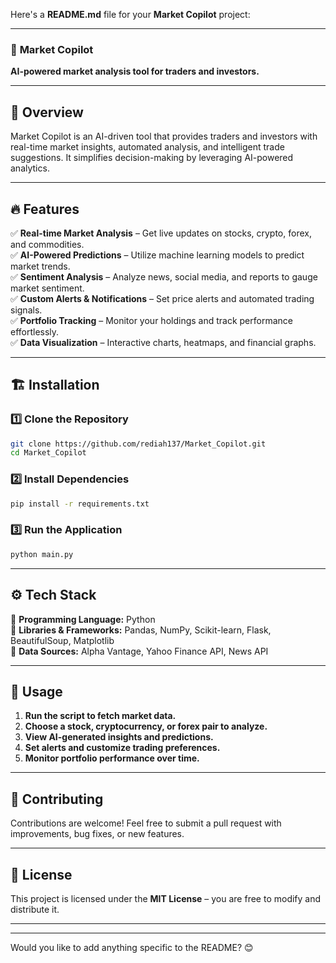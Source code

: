 Here's a **README.md** file for your **Market Copilot** project:  

---

### 📌 **Market Copilot**
**AI-powered market analysis tool for traders and investors.**  

---

## 🚀 **Overview**
Market Copilot is an AI-driven tool that provides traders and investors with real-time market insights, automated analysis, and intelligent trade suggestions. It simplifies decision-making by leveraging AI-powered analytics.

---

## 🔥 **Features**
✅ **Real-time Market Analysis** – Get live updates on stocks, crypto, forex, and commodities.  
✅ **AI-Powered Predictions** – Utilize machine learning models to predict market trends.  
✅ **Sentiment Analysis** – Analyze news, social media, and reports to gauge market sentiment.  
✅ **Custom Alerts & Notifications** – Set price alerts and automated trading signals.  
✅ **Portfolio Tracking** – Monitor your holdings and track performance effortlessly.  
✅ **Data Visualization** – Interactive charts, heatmaps, and financial graphs.  

---

## 🏗 **Installation**
### **1️⃣ Clone the Repository**
```sh
git clone https://github.com/rediah137/Market_Copilot.git
cd Market_Copilot
```

### **2️⃣ Install Dependencies**
```sh
pip install -r requirements.txt
```

### **3️⃣ Run the Application**
```sh
python main.py
```

---

## ⚙️ **Tech Stack**
🔹 **Programming Language:** Python  
🔹 **Libraries & Frameworks:** Pandas, NumPy, Scikit-learn, Flask, BeautifulSoup, Matplotlib  
🔹 **Data Sources:** Alpha Vantage, Yahoo Finance API, News API  

---

## 📌 **Usage**
1. **Run the script to fetch market data.**  
2. **Choose a stock, cryptocurrency, or forex pair to analyze.**  
3. **View AI-generated insights and predictions.**  
4. **Set alerts and customize trading preferences.**  
5. **Monitor portfolio performance over time.**  

---

## 🤝 **Contributing**
Contributions are welcome! Feel free to submit a pull request with improvements, bug fixes, or new features.

---

## 📜 **License**
This project is licensed under the **MIT License** – you are free to modify and distribute it.

---


---

Would you like to add anything specific to the README? 😊
